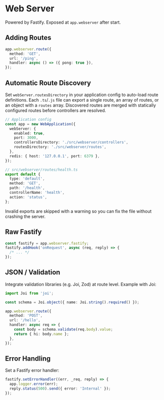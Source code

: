 # Web Server

Powered by Fastify. Exposed at `app.webserver` after start.

## Adding Routes

```ts
app.webserver.route({
  method: 'GET',
  url: '/ping',
  handler: async () => ({ pong: true }),
});
```

## Automatic Route Discovery

Set `webServer.routesDirectory` in your application config to auto-load route definitions. Each `.ts`/`.js` file can export a single route, an array of routes, or an object with a `routes` array. Discovered routes are merged with statically configured routes before controllers are resolved.

```ts
// Application config
const app = new WebApplication({
  webServer: {
    enabled: true,
    port: 3000,
    controllersDirectory: './src/webserver/controllers',
    routesDirectory: './src/webserver/routes',
  },
  redis: { host: '127.0.0.1', port: 6379 },
});

// src/webserver/routes/health.ts
export default {
  type: 'default',
  method: 'GET',
  path: '/health',
  controllerName: 'health',
  action: 'status',
};
```

Invalid exports are skipped with a warning so you can fix the file without crashing the server.

## Raw Fastify

```ts
const fastify = app.webserver.fastify;
fastify.addHook('onRequest', async (req, reply) => {
  /* ... */
});
```

## JSON / Validation

Integrate validation libraries (e.g. Joi, Zod) at route level. Example with Joi:

```ts
import Joi from 'joi';

const schema = Joi.object({ name: Joi.string().required() });

app.webserver.route({
  method: 'POST',
  url: '/hello',
  handler: async req => {
    const body = schema.validate(req.body).value;
    return { hi: body.name };
  },
});
```

## Error Handling

Set a Fastify error handler:

```ts
fastify.setErrorHandler((err, _req, reply) => {
  app.logger.error(err);
  reply.status(500).send({ error: 'Internal' });
});
```
